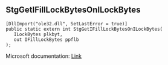 ## StgGetIFillLockBytesOnILockBytes

```
[DllImport("ole32.dll", SetLastError = true)]
public static extern int StgGetIFillLockBytesOnILockBytes(
   ILockBytes plkbyt,
   out IFillLockBytes ppflb
);
```

Microsoft documentation: [Link](https://microsoft.github.io/windows-docs-rs/doc/windows/Win32/System/Com/StructuredStorage/fn.StgCreateDocfileOnILockBytes.html)
